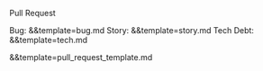 Pull Request




Bug: &&template=bug.md
Story: &&template=story.md
Tech Debt: &&template=tech.md


&&template=pull_request_template.md